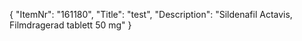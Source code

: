 {
  "ItemNr": "161180",
  "Title": "test",
  "Description": "Sildenafil Actavis, Filmdragerad tablett 50 mg"
}